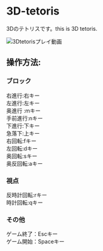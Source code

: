 # 3D-tetoris
3Dのテトリスです。this is 3D tetoris.

![3Dtetorisプレイ動画](https://github.com/hiroaki-tanikawa/3D-tetoris/assets/143544995/983c8b98-63e6-4be1-8a6e-82e9a9b800da)



## 操作方法:  
### ブロック  
右進行:右キー  
左進行:左キー  
奥進行  :mキー  
手前進行:nキー  
下進行:下キー  
急落下:上キー  
右回転:fキー  
左回転:dキー  
奥回転:sキー  
奥反回転:aキー  

### 視点  
反時計回転:rキー  
時計回転:qキー  

### その他  
ゲーム終了：Escキー  
ゲーム開始：Spaceキー  
